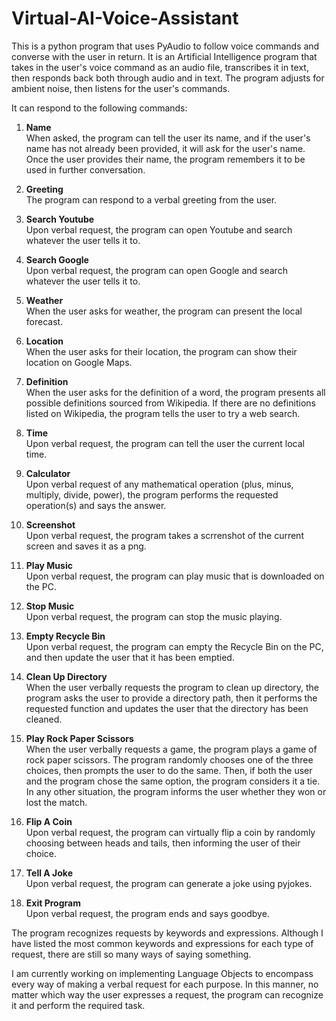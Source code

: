 # Virtual-AI-Voice-Assistant
This is a python program that uses PyAudio to follow voice commands and converse with the user in return. It is an Artificial Intelligence program that takes in the user's voice command as an audio file, transcribes it in text, then responds back both through audio and in text. The program adjusts for ambient noise, then listens for the user's commands. 

It can respond to the following commands: 

1. **Name**\
   When asked, the program can tell the user its name, and if the user's name has not already been provided, it will ask for the user's name. Once the user provides    their name, the program remembers it to be used in further conversation.
  
2. **Greeting**\
   The program can respond to a verbal greeting from the user.
  
3. **Search Youtube**\
   Upon verbal request, the program can open Youtube and search whatever the user tells it to.
  
4. **Search Google**\
   Upon verbal request, the program can open Google and search whatever the user tells it to.
   
5. **Weather**\
   When the user asks for weather, the program can present the local forecast.
   
6. **Location**\
   When the user asks for their location, the program can show their location on Google Maps.
   
7. **Definition**\
   When the user asks for the definition of a word, the program presents all possible definitions sourced from Wikipedia. If there are no definitions listed on          Wikipedia, the program tells the user to try a web search.
   
8. **Time**\
   Upon verbal request, the program can tell the user the current local time.
   
9. **Calculator**\
   Upon verbal request of any mathematical operation (plus, minus, multiply, divide, power), the program performs the requested operation(s) and says the answer.
   
10. **Screenshot**\
    Upon verbal request, the program takes a scrrenshot of the current screen and saves it as a png.
    
11. **Play Music**\
    Upon verbal request, the program can play music that is downloaded on the PC.
    
12. **Stop Music**\
    Upon verbal request, the program can stop the music playing.
    
13. **Empty Recycle Bin**\
    Upon verbal request, the program can empty the Recycle Bin on the PC, and then update the user that it has been emptied.
    
14. **Clean Up Directory**\
    When the user verbally requests the program to clean up directory, the program asks the user to provide a directory path, then it performs the requested function     and updates the user that the directory has been cleaned.
    
15. **Play Rock Paper Scissors**\
    When the user verbally requests a game, the program plays a game of rock paper scissors. The program randomly chooses one of the three choices, then prompts the     user to do the same. Then, if both the user and the program chose the same option, the program considers it a tie. In any other situation, the program informs       the user whether they won or lost the match.
    
16. **Flip A Coin**\
    Upon verbal request, the program can virtually flip a coin by randomly choosing between heads and tails, then informing the user of their choice.
    
17. **Tell A Joke**\
    Upon verbal request, the program can generate a joke using pyjokes.
    
18. **Exit Program**\
    Upon verbal request, the program ends and says goodbye.

The program recognizes requests by keywords and expressions. Although I have listed the most common keywords and expressions for each type of request, there are still so many ways of saying something. 

I am currently working on implementing Language Objects to encompass every way of making a verbal request for each purpose. In this manner, no matter which way the user expresses a request, the program can recognize it and perform the required task.
